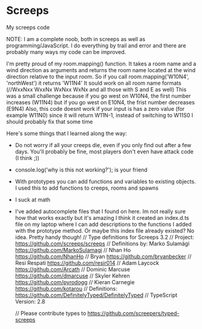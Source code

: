 # Screeps
My screeps code

NOTE: I am a complete noob, both in screeps as well as programming/JavaScript.
I do everything by trail and error and there are probably many ways my code can be improved.

I'm pretty proud of my room.mapping() function. It takes a room name and a wind direction as arguments and returns the room name located at the wind direction relative to the input room.
So if you call room.mapping('W10N4', 'northWest') it returns 'W11N4'
It sould work on all room name formats (//WxxNxx WxxNx WxNxx WxNx and all those with S and E as well) This was a small challenge because if you go west on W10N4, the first number increases (W11N4) but if you go west on E10N4, the frist number decreases (E9N4)
Also, this code doesnt work if your input is has a zero value (for example W11N0) since it will return W11N-1, instead of switching to W11S0 
    I should probably fix that some time

Here's some things that I learned along the way:

- Do not worry if all your creeps die, even if you only find out after a few days. You'll probably be fine, most players don't even have attack code (I think ;))
- console.log('why is this not working?'); is your friend
- With prototypes you can add functions and variables to existing objects.
    I used this to add functions to creeps, rooms and spawns
- I suck at math
- I've added autocomplete files that I found on here. Im not really sure how that works exactly but it's amazing
    I think it created an index.d.ts file on my laptop where I can add descriptions to the functions I added with the prototype method.
    Or maybe this index file already existed? No idea. Pretty handy though!
    // Type definitions for Screeps 3.2
    // Project: https://github.com/screeps/screeps
    // Definitions by: Marko Sulamägi <https://github.com/MarkoSulamagi>
    //                 Nhan Ho <https://github.com/NhanHo>
    //                 Bryan <https://github.com/bryanbecker>
    //                 Resi Respati <https://github.com/resir014>
    //                 Adam Laycock <https://github.com/Arcath>
    //                 Dominic Marcuse <https://github.com/dmarcuse>
    //                 Skyler Kehren <https://github.com/pyrodogg>
    //                 Kieran Carnegie <https://github.com/kotarou>
    // Definitions: https://github.com/DefinitelyTyped/DefinitelyTyped
    // TypeScript Version: 2.8

    // Please contribute types to https://github.com/screepers/typed-screeps
